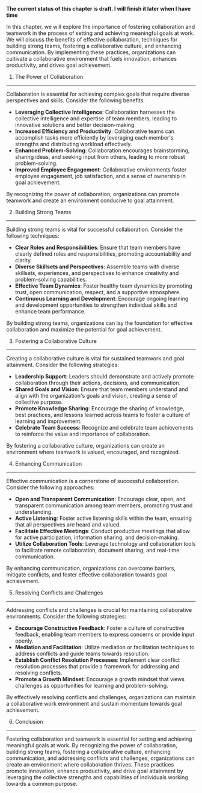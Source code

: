**The current status of this chapter is draft. I will finish it later when I have time**

In this chapter, we will explore the importance of fostering collaboration and teamwork in the process of setting and achieving meaningful goals at work. We will discuss the benefits of effective collaboration, techniques for building strong teams, fostering a collaborative culture, and enhancing communication. By implementing these practices, organizations can cultivate a collaborative environment that fuels innovation, enhances productivity, and drives goal achievement.

1. The Power of Collaboration
-----------------------------

Collaboration is essential for achieving complex goals that require diverse perspectives and skills. Consider the following benefits:

* **Leveraging Collective Intelligence**: Collaboration harnesses the collective intelligence and expertise of team members, leading to innovative solutions and better decision-making.
* **Increased Efficiency and Productivity**: Collaborative teams can accomplish tasks more efficiently by leveraging each member's strengths and distributing workload effectively.
* **Enhanced Problem-Solving**: Collaboration encourages brainstorming, sharing ideas, and seeking input from others, leading to more robust problem-solving.
* **Improved Employee Engagement**: Collaborative environments foster employee engagement, job satisfaction, and a sense of ownership in goal achievement.

By recognizing the power of collaboration, organizations can promote teamwork and create an environment conducive to goal attainment.

2. Building Strong Teams
------------------------

Building strong teams is vital for successful collaboration. Consider the following techniques:

* **Clear Roles and Responsibilities**: Ensure that team members have clearly defined roles and responsibilities, promoting accountability and clarity.
* **Diverse Skillsets and Perspectives**: Assemble teams with diverse skillsets, experiences, and perspectives to enhance creativity and problem-solving capabilities.
* **Effective Team Dynamics**: Foster healthy team dynamics by promoting trust, open communication, respect, and a supportive atmosphere.
* **Continuous Learning and Development**: Encourage ongoing learning and development opportunities to strengthen individual skills and enhance team performance.

By building strong teams, organizations can lay the foundation for effective collaboration and maximize the potential for goal achievement.

3. Fostering a Collaborative Culture
------------------------------------

Creating a collaborative culture is vital for sustained teamwork and goal attainment. Consider the following strategies:

* **Leadership Support**: Leaders should demonstrate and actively promote collaboration through their actions, decisions, and communication.
* **Shared Goals and Vision**: Ensure that team members understand and align with the organization's goals and vision, creating a sense of collective purpose.
* **Promote Knowledge Sharing**: Encourage the sharing of knowledge, best practices, and lessons learned across teams to foster a culture of learning and improvement.
* **Celebrate Team Success**: Recognize and celebrate team achievements to reinforce the value and importance of collaboration.

By fostering a collaborative culture, organizations can create an environment where teamwork is valued, encouraged, and recognized.

4. Enhancing Communication
--------------------------

Effective communication is a cornerstone of successful collaboration. Consider the following approaches:

* **Open and Transparent Communication**: Encourage clear, open, and transparent communication among team members, promoting trust and understanding.
* **Active Listening**: Foster active listening skills within the team, ensuring that all perspectives are heard and valued.
* **Facilitate Effective Meetings**: Conduct productive meetings that allow for active participation, information sharing, and decision-making.
* **Utilize Collaboration Tools**: Leverage technology and collaboration tools to facilitate remote collaboration, document sharing, and real-time communication.

By enhancing communication, organizations can overcome barriers, mitigate conflicts, and foster effective collaboration towards goal achievement.

5. Resolving Conflicts and Challenges
-------------------------------------

Addressing conflicts and challenges is crucial for maintaining collaborative environments. Consider the following strategies:

* **Encourage Constructive Feedback**: Foster a culture of constructive feedback, enabling team members to express concerns or provide input openly.
* **Mediation and Facilitation**: Utilize mediation or facilitation techniques to address conflicts and guide teams towards resolution.
* **Establish Conflict Resolution Processes**: Implement clear conflict resolution processes that provide a framework for addressing and resolving conflicts.
* **Promote a Growth Mindset**: Encourage a growth mindset that views challenges as opportunities for learning and problem-solving.

By effectively resolving conflicts and challenges, organizations can maintain a collaborative work environment and sustain momentum towards goal achievement.

6. Conclusion
-------------

Fostering collaboration and teamwork is essential for setting and achieving meaningful goals at work. By recognizing the power of collaboration, building strong teams, fostering a collaborative culture, enhancing communication, and addressing conflicts and challenges, organizations can create an environment where collaboration thrives. These practices promote innovation, enhance productivity, and drive goal attainment by leveraging the collective strengths and capabilities of individuals working towards a common purpose.
